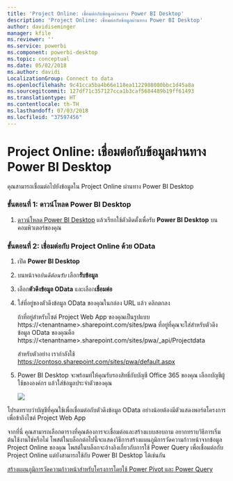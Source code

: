 ```yaml
---
title: 'Project Online: เชื่อมต่อกับข้อมูลผ่านทาง Power BI Desktop'
description: 'Project Online: เชื่อมต่อกับข้อมูลผ่านทาง Power BI Desktop'
author: davidiseminger
manager: kfile
ms.reviewer: ''
ms.service: powerbi
ms.component: powerbi-desktop
ms.topic: conceptual
ms.date: 05/02/2018
ms.author: davidi
LocalizationGroup: Connect to data
ms.openlocfilehash: 9c41cca5ba4b66e118ea1122988080bbc1d45a8a
ms.sourcegitcommit: 127df71c357127cca1b3caf5684489b19ff61493
ms.translationtype: HT
ms.contentlocale: th-TH
ms.lasthandoff: 07/03/2018
ms.locfileid: "37597456"
---
```

# <a name="project-online-connect-to-data-through-power-bi-desktop"></a>Project Online: เชื่อมต่อกับข้อมูลผ่านทาง Power BI Desktop
คุณสามารถเชื่อมต่อไปยังข้อมูลใน Project Online ผ่านทาง Power BI Desktop

### <a name="step-1-download-power-bi-desktop"></a>ขั้นตอนที่ 1: ดาวน์โหลด Power BI Desktop
1. [ดาวน์โหลด Power BI Desktop](http://go.microsoft.com/fwlink/?LinkID=521662) แล้วเรียกใช้ตัวติดตั้งเพื่อรับ **Power BI Desktop** บนคอมพิวเตอร์ของคุณ

### <a name="step-2-connect-to-project-online-with-odata"></a>ขั้นตอนที่ 2: เชื่อมต่อกับ Project Online ด้วย OData
1. เปิด **Power BI Desktop**
2. บนหน้าจอ*ยินดีต้อนรับ* เลือก**รับข้อมูล**
3. เลือก**ตัวดึงข้อมูล OData** และเลือก**เชื่อมต่อ**
4. ใส่ที่อยู่ของตัวดึงข้อมูล OData ของคุณในกล่อง URL แล้ว คลิกตกลง
   
   ถ้าที่อยู่สำหรับไซต์ Project Web App ของคุณเป็นรูปแบบ https://\<tenantname\>.sharepoint.com/sites/pwa ที่อยู่ที่คุณจะใส่สำหรับตัวดึงข้อมูล OData ของคุณคือ https://\<tenantname\>.sharepoint.com/sites/pwa/\_api/Projectdata
   
   สำหรับตัวอย่าง เรากำลังใช้ https://contoso.sharepoint.com/sites/pwa/default.aspx
5. Power BI Desktop จะพร้อมท์ให้คุณรับรองสิทธิ์กับบัญชี Office 365 ของคุณ เลือกบัญชีผู้ใช้ขององค์กร แล้วใส่ข้อมูลประจำตัวของคุณ
   
   ![](media/desktop-project-online-connect-to-data/image.png)

โปรดทราบว่าบัญชีที่คุณใช้เพื่อเชื่อมต่อกับตัวดึงข้อมูล OData อย่างน้อยต้องมีตัวแสดงพอร์ตโครงการเพื่อข้าถึงไซต์ Project Web App 

จากที่นี่ คุณสามารถเลือกตารางที่คุณต้องการจะเชื่อมต่อและสร้างแบบสอบถาม  อยากทราบวิธีการเริ่มต้นใช้งานใช่หรือไม่  โพสต์ในบล็อกต่อไปนี้จะแสดงวิธีการสร้างแผนภูมิการวัดความก้าวหน้าจากข้อมูล Project Online ของคุณ  โพสต์ในบล็อกจะอ้างอิงเกี่ยวกับการใช้ Power Query เพื่อเชื่อมต่อกับ Project Online แต่ยังสามารถใช้กับ Power BI Desktop ได้เช่นกัน

[สร้างแผนภูมิการวัดความก้าวหน้าสำหรับโครงการโดยใช้ Power Pivot และ Power Query](http://blogs.office.com/2014/03/24/creating-burndown-charts-for-project-using-power-pivot-and-power-query/)

